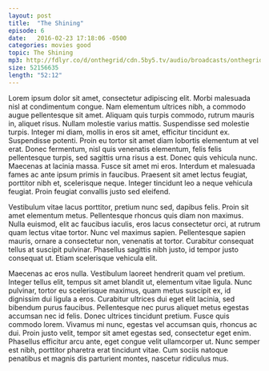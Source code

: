 ```yaml
---
layout: post
title:  "The Shining"
episode: 6
date:   2016-02-23 17:18:06 -0500
categories: movies good
topic: The Shining
mp3: http://fdlyr.co/d/onthegrid/cdn.5by5.tv/audio/broadcasts/onthegrid/2016/onthegrid-154.mp3
size: 52156635
length: "52:12"
---
```


Lorem ipsum dolor sit amet, consectetur adipiscing elit. Morbi malesuada nisl at condimentum congue. Nam elementum ultrices nibh, a commodo augue pellentesque sit amet. Aliquam quis turpis commodo, rutrum mauris in, aliquet risus. Nullam molestie varius mattis. Suspendisse sed molestie turpis. Integer mi diam, mollis in eros sit amet, efficitur tincidunt ex. Suspendisse potenti. Proin eu tortor sit amet diam lobortis elementum at vel erat. Donec fermentum, nisl quis venenatis elementum, felis felis pellentesque turpis, sed sagittis urna risus a est. Donec quis vehicula nunc. Maecenas at lacinia massa. Fusce sit amet mi eros. Interdum et malesuada fames ac ante ipsum primis in faucibus. Praesent sit amet lectus feugiat, porttitor nibh et, scelerisque neque. Integer tincidunt leo a neque vehicula feugiat. Proin feugiat convallis justo sed eleifend.

Vestibulum vitae lacus porttitor, pretium nunc sed, dapibus felis. Proin sit amet elementum metus. Pellentesque rhoncus quis diam non maximus. Nulla euismod, elit ac faucibus iaculis, eros lacus consectetur orci, at rutrum quam lectus vitae tortor. Nunc vel maximus sapien. Pellentesque sapien mauris, ornare a consectetur non, venenatis at tortor. Curabitur consequat tellus at suscipit pulvinar. Phasellus sagittis nibh justo, id tempor justo consequat ut. Etiam scelerisque vehicula elit.

Maecenas ac eros nulla. Vestibulum laoreet hendrerit quam vel pretium. Integer tellus elit, tempus sit amet blandit ut, elementum vitae ligula. Nunc pulvinar, tortor eu scelerisque maximus, quam metus suscipit ex, id dignissim dui ligula a eros. Curabitur ultrices dui eget elit lacinia, sed bibendum purus faucibus. Pellentesque nec purus aliquet metus egestas accumsan nec id felis. Donec ultrices tincidunt pretium. Fusce quis commodo lorem. Vivamus mi nunc, egestas vel accumsan quis, rhoncus ac dui. Proin justo velit, tempor sit amet egestas sed, consectetur eget enim. Phasellus efficitur arcu ante, eget congue velit ullamcorper ut. Nunc semper est nibh, porttitor pharetra erat tincidunt vitae. Cum sociis natoque penatibus et magnis dis parturient montes, nascetur ridiculus mus.